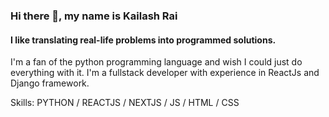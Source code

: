 ### Hi there 👋, my name is Kailash Rai
#### I like translating real-life problems into programmed solutions.
I'm a fan of the python programming language and wish I could just do everything with it. I'm a fullstack developer with experience in ReactJs and Django framework.

Skills: PYTHON / REACTJS / NEXTJS / JS / HTML / CSS 






